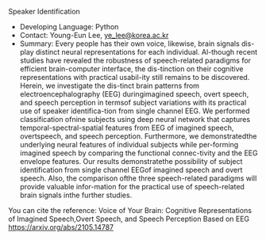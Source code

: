 Speaker Identification


- Developing Language: Python
- Contact: Young-Eun Lee, ye_lee@korea.ac.kr
- Summary: Every people has their own voice, likewise, brain signals dis-play distinct neural representations for each individual. Al-though recent studies have revealed the robustness of speech-related paradigms for efficient brain-computer interface, the dis-tinction on their cognitive representations with practical usabil-ity still remains to be discovered. Herein, we investigate the dis-tinct brain patterns from electroencephalography (EEG) duringimagined speech, overt speech, and speech perception in termsof subject variations with its practical use of speaker identifica-tion from single channel EEG. We performed classification ofnine subjects using deep neural network that captures temporal-spectral-spatial features from EEG of imagined speech, overtspeech, and speech perception. Furthermore, we demonstratedthe underlying neural features of individual subjects while per-forming imagined speech by comparing the functional connec-tivity and the EEG envelope features. Our results demonstratethe possibility of subject identification from single channel EEGof imagined speech and overt speech. Also, the comparison ofthe three speech-related paradigms will provide valuable infor-mation for the practical use of speech-related brain signals inthe further studies.


You can cite the reference: 
Voice of Your Brain: Cognitive Representations of Imagined Speech,Overt Speech, and Speech Perception Based on EEG
https://arxiv.org/abs/2105.14787